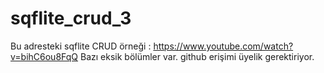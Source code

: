 # sqflite_crud_3

Bu adresteki sqflite CRUD örneği : https://www.youtube.com/watch?v=bihC6ou8FqQ
Bazı eksik bölümler var. github erişimi üyelik gerektiriyor.
